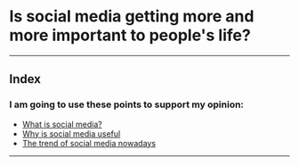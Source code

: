 # Is social media getting more and more important to people's life?
****
## Index
### I am going to use these points to support my opinion:
*  [What is social media?](WhatIsSocialMedia)
*  [Why is social media useful](WhyUseful)
*  [The trend of social media nowadays](Trend)
********